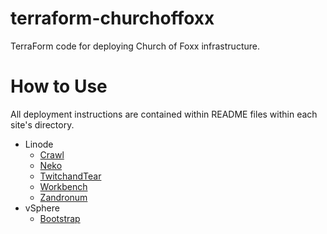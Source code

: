 # terraform-churchoffoxx

TerraForm code for deploying Church of Foxx infrastructure.

# How to Use

All deployment instructions are contained within README files within each site's directory.

* Linode
  * [Crawl](linode/crawl)
  * [Neko](linode/neko)
  * [TwitchandTear](linode/twitchandtear)
  * [Workbench](linode/workbench)
  * [Zandronum](linode/Zandronum)
* vSphere
  * [Bootstrap](vsphere/bootstrap)
